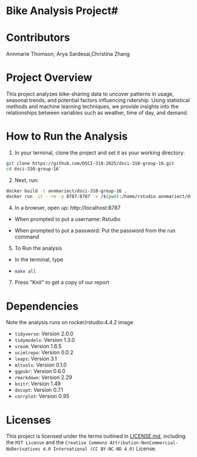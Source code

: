 # Bike Analysis Project#

# Contributors

Annmarie Thomson, Arya Sardesai,Christina Zhang


# Project Overview

This project analyzes bike-sharing data to uncover patterns in usage, seasonal trends, and potential factors influencing ridership. Using statistical methods and machine learning techniques, we provide insights into the relationships between variables such as weather, time of day, and demand.

# How to Run the Analysis

1. In your terminal, clone the project and set it as your working directory:
```bash
git clone https://github.com/DSCI-310-2025/dsci-310-group-16.git
cd dsci-310-group-16`
```

2. Next, run:
```bash
docker build -t annmariect/dsci-310-group-16 .
docker run -it --rm -p 8787:8787 -v /$(pwd):/home/rstudio annmariect/dsci-310-group-16
```

4. In a browser, open up: http://localhost:8787

- When prompted to put a username: Rstudio

- When prompted to put a password: Put the password from the run command

5. To Run the analysis
- In the terminal, type
- ```bash
  make all
  ```

7. Press "Knit" to get a copy of our report

# Dependencies
Note the analysis runs on rocker/rstudio:4.4.2 image
- `tidyverse`: Version 2.0.0
- `tidymodels`: Version 1.3.0
- `vroom`: Version 1.6.5
- `ucimlrepo`: Version 0.0.2
- `leaps`: Version 3.1
- `mltools`: Version 0.1.0
- `ggpubr`: Version 0.6.0
- `rmarkdown`: Version 2.29   
- `knitr`: Version 1.49
- `docopt`: Version 0.7.1
- `corrplot`: Version 0.95

# Licenses
This project is licensed under the terms outlined in [LICENSE.md](LICENSE.md), including the `MIT License` and the `Creative Commons Attribution-NonCommercial-NoDerivatives 4.0 International (CC BY-NC-ND 4.0)` License.


